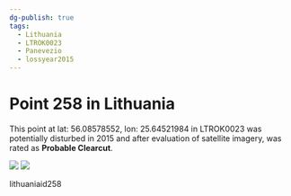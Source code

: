 ```yaml
---
dg-publish: true
tags:
  - Lithuania
  - LTROK0023
  - Panevezio
  - lossyear2015
---
```


# Point 258 in Lithuania

This point at lat: 56.08578552, lon: 25.64521984 in LTROK0023 was potentially disturbed in 2015 and after evaluation of satellite imagery, was rated as **Probable Clearcut**.

<div class='juxtapose' data-showcredits='false'>
<img src='https://baserow-backend-production20240528124524339000000001.s3.amazonaws.com/user_files/p5tUczmvUuEKh2araeSzn992IOzLm2aW_303bacfb76cd875f32368c0bc7a895f53a8d0c524d92da8d8480204b5b267849.png' data-label='September 2014' />
<img src='https://baserow-backend-production20240528124524339000000001.s3.amazonaws.com/user_files/IT6uMlM0rtDQwwfK4Nk7epQK8wH5suG8_b75194d4f976cf00c07210fe3cf013ab583a78170df0eaac3ecb1e08cf616a90.png' data-label='October 2021' />
</div>

lithuaniaid258
